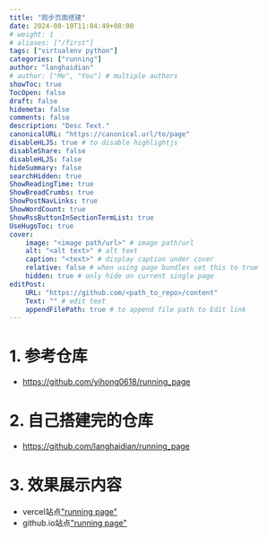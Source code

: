 ```yaml
---
title: "跑步页面搭建"
date: 2024-08-10T11:04:49+08:00 
# weight: 1
# aliases: ["/first"]
tags: ["virtualenv python"]
categories: ["running"]
author: "langhaidian"
# author: ["Me", "You"] # multiple authors
showToc: true
TocOpen: false
draft: false
hidemeta: false
comments: false
description: "Desc Text."
canonicalURL: "https://canonical.url/to/page"
disableHLJS: true # to disable highlightjs
disableShare: false
disableHLJS: false
hideSummary: false
searchHidden: true
ShowReadingTime: true
ShowBreadCrumbs: true
ShowPostNavLinks: true
ShowWordCount: true
ShowRssButtonInSectionTermList: true
UseHugoToc: true
cover:
    image: "<image path/url>" # image path/url
    alt: "<alt text>" # alt text
    caption: "<text>" # display caption under cover
    relative: false # when using page bundles set this to true
    hidden: true # only hide on current single page
editPost:
    URL: "https://github.com/<path_to_repo>/content"
    Text: "" # edit text
    appendFilePath: true # to append file path to Edit link
---
```




# 1. 参考仓库

  * https://github.com/yihong0618/running_page

# 2. 自己搭建完的仓库
  * https://github.com/langhaidian/running_page

# 3. 效果展示内容
  * vercel站点["running page"](https://langhaidian-running-page.vercel.app)
  * github.io站点["running page"](  https://langhaidian.github.io/running_page)
